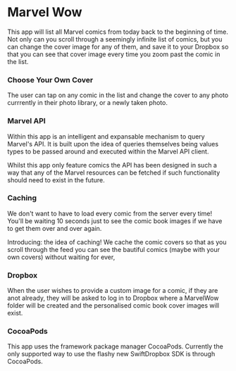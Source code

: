 # Marvel Wow

This app will list all Marvel comics from today back to the beginning of time.
Not only can you scroll through a seemingly infinite list of comics, but you
can change the cover image for any of them, and save it to your Dropbox so that
you can see that cover image every time you zoom past the comic in the list.

### Choose Your Own Cover

The user can tap on any comic in the list and change the cover to any photo 
currrently in their photo library, or a newly taken photo.

### Marvel API

Within this app is an intelligent and expansable mechanism to query Marvel's
API. It is built upon the idea of queries themselves being values types to be
passed around and executed within the Marvel API client.

Whilst this app only feature comics the API has been designed in such a way
that any of the Marvel resources can be fetched if such functionality should
need to exist in the future.

### Caching

We don't want to have to load every comic from the server every time! You'll be
waiting 10 seconds just to see the comic book images if we have to get them
over and over again.

Introducing: the idea of caching! We cache the comic covers so that as you
scroll through the feed you can see the bautiful comics (maybe with your own
covers) without waiting for ever,

### Dropbox

When the user wishes to provide a custom image for a comic, if they are anot
already, they will be asked to log in to Dropbox where a MarvelWow folder will
be created and the personalised comic book cover images will exist.

### CocoaPods

This app uses the framework package manager CocoaPods. Currently the only 
supported way to use the flashy new SwiftDropbox SDK is through CocoaPods.
